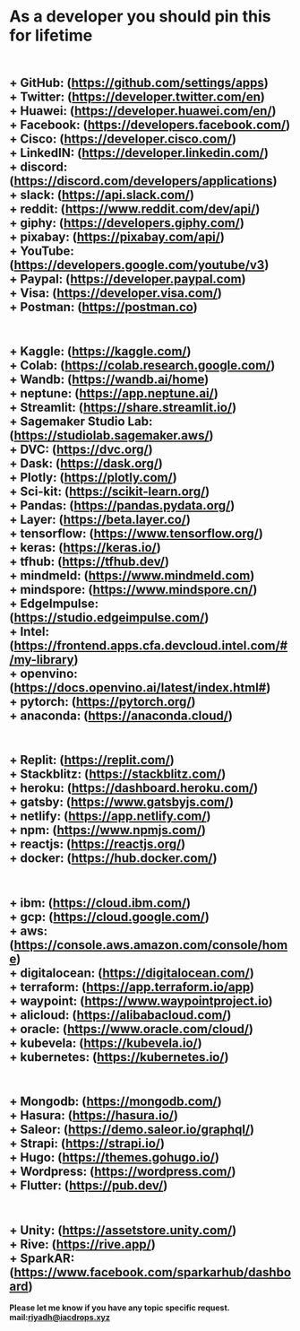 # As a developer you should pin this for lifetime
<br><b> + GitHub: (https://github.com/settings/apps)
<br><b> + Twitter: (https://developer.twitter.com/en)
<br><b> + Huawei: (https://developer.huawei.com/en/)
<br><b> + Facebook: (https://developers.facebook.com/)
<br><b> + Cisco: (https://developer.cisco.com/)
<br><b> + LinkedIN: (https://developer.linkedin.com/)
<br><b> + discord: (https://discord.com/developers/applications)
<br><b> + slack: (https://api.slack.com/)
<br><b> + reddit: (https://www.reddit.com/dev/api/)
<br><b> + giphy: (https://developers.giphy.com/)
<br><b> + pixabay: (https://pixabay.com/api/)
<br><b> + YouTube: (https://developers.google.com/youtube/v3)
<br><b> + Paypal: (https://developer.paypal.com)
<br><b> + Visa: (https://developer.visa.com/)
<br><b> + Postman: (https://postman.co)
---------------------------------------------
<br><b> + Kaggle: (https://kaggle.com/)
<br><b> + Colab: (https://colab.research.google.com/)
<br><b> + Wandb: (https://wandb.ai/home)
<br><b> + neptune: (https://app.neptune.ai/)
<br><b> + Streamlit: (https://share.streamlit.io/)
<br><b> + Sagemaker Studio Lab: (https://studiolab.sagemaker.aws/)
<br><b> + DVC: (https://dvc.org/)
<br><b> + Dask: (https://dask.org/)
<br><b> + Plotly: (https://plotly.com/)
<br><b> +  Sci-kit: (https://scikit-learn.org/)
<br><b> +  Pandas: (https://pandas.pydata.org/)
<br><b> + Layer: (https://beta.layer.co/)
<br><b> + tensorflow: (https://www.tensorflow.org/)
<br><b> + keras: (https://keras.io/)
<br><b> + tfhub: (https://tfhub.dev/)
<br><b> + mindmeld: (https://www.mindmeld.com)
<br><b> + mindspore: (https://www.mindspore.cn/)
<br><b> + EdgeImpulse: (https://studio.edgeimpulse.com/)
<br><b> + Intel: (https://frontend.apps.cfa.devcloud.intel.com/#/my-library)
<br><b> + openvino: (https://docs.openvino.ai/latest/index.html#)
<br><b> + pytorch: (https://pytorch.org/)
<br><b> + anaconda: (https://anaconda.cloud/)
---------------------------------------------
<br><b> + Replit: (https://replit.com/)
<br><b> + Stackblitz: (https://stackblitz.com/)
<br><b> + heroku: (https://dashboard.heroku.com/)
<br><b> + gatsby: (https://www.gatsbyjs.com/)
<br><b> + netlify: (https://app.netlify.com/)
<br><b> + npm: (https://www.npmjs.com/)
<br><b> + reactjs: (https://reactjs.org/)
<br><b> + docker: (https://hub.docker.com/)
---------------------------------------------
<br><b> +  ibm: (https://cloud.ibm.com/)
<br><b> +  gcp: (https://cloud.google.com/)
<br><b> +  aws: (https://console.aws.amazon.com/console/home)
<br><b> +  digitalocean: (https://digitalocean.com/)
<br><b> +  terraform: (https://app.terraform.io/app)
<br><b> +  waypoint: (https://www.waypointproject.io)
<br><b> +  alicloud: (https://alibabacloud.com/)
<br><b> +  oracle: (https://www.oracle.com/cloud/)
<br><b> +  kubevela: (https://kubevela.io/)
<br><b> +  kubernetes: (https://kubernetes.io/)
--------------------------------------------
<br><b> +  Mongodb: (https://mongodb.com/)
<br><b> +  Hasura: (https://hasura.io/)
<br><b> +  Saleor: (https://demo.saleor.io/graphql/)
<br><b> +  Strapi: (https://strapi.io/)
<br><b> +  Hugo: (https://themes.gohugo.io/)
<br><b> +  Wordpress: (https://wordpress.com/)
<br><b> +  Flutter: (https://pub.dev/)
---------------------------------------------
<br><b> +  Unity: (https://assetstore.unity.com/)
<br><b> +  Rive: (https://rive.app/)
<br><b> + SparkAR: (https://www.facebook.com/sparkarhub/dashboard)
---------------------------------------------
Please let me know if you have any topic specific request.
mail:riyadh@iacdrops.xyz